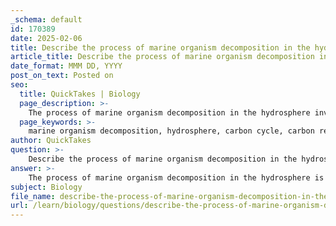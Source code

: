 ```yaml
---
_schema: default
id: 170389
date: 2025-02-06
title: Describe the process of marine organism decomposition in the hydrosphere and its impact on carbon release.
article_title: Describe the process of marine organism decomposition in the hydrosphere and its impact on carbon release.
date_format: MMM DD, YYYY
post_on_text: Posted on
seo:
  title: QuickTakes | Biology
  page_description: >-
    The process of marine organism decomposition in the hydrosphere involves the breakdown of organic matter by decomposers, releasing carbon dioxide into the water and impacting the carbon cycle, significantly affecting marine ecosystems and atmospheric carbon levels.
  page_keywords: >-
    marine organism decomposition, hydrosphere, carbon cycle, carbon release, cellular respiration, marine ecosystems, organic matter breakdown, nutrients recycling, carbon sequestration, marine snow, atmospheric CO2, oceanic currents, ecosystem health, phytoplankton, climate change
author: QuickTakes
question: >-
    Describe the process of marine organism decomposition in the hydrosphere and its impact on carbon release.
answer: >-
    The process of marine organism decomposition in the hydrosphere is a critical component of the carbon cycle, significantly impacting carbon release into the atmosphere and the overall health of marine ecosystems.\n\n### Decomposition Process in the Hydrosphere\n\nWhen marine organisms die, their remains sink to the ocean floor, contributing to what is known as marine snow—a mixture of organic matter, including dead organisms, fecal matter, and other biological debris. This organic material is then broken down by various decomposers, including bacteria and fungi, in a process that involves several key steps:\n\n1. **Breakdown of Organic Matter**: Decomposers utilize enzymes to break down complex organic compounds in the remains of dead organisms. This process releases nutrients back into the water, which can be utilized by other marine life.\n\n2. **Release of Carbon Dioxide**: As decomposers metabolize the organic matter, they undergo cellular respiration, converting the organic carbon into energy. This process releases carbon dioxide (CO2) back into the surrounding water. The chemical equation for cellular respiration can be summarized as:\n   $$\n   6O_2 + C_6H_{12}O_6 \rightarrow 6CO_2 + 6H_2O + \text{energy}\n   $$\n\n3. **Impact on the Atmosphere**: The CO2 released into the water can eventually diffuse back into the atmosphere, especially when water temperatures rise or when ocean currents bring CO2-rich waters to the surface. This exchange is crucial for maintaining the balance of carbon in the atmosphere and oceans.\n\n### Impact on Carbon Release\n\nThe decomposition of marine organisms plays a dual role in the carbon cycle:\n\n- **Carbon Source**: Decomposition acts as a carbon source, releasing CO2 into the water and subsequently into the atmosphere. This process is particularly significant in areas with high rates of organic matter accumulation, such as oceanic upwelling zones.\n\n- **Carbon Sequestration**: Some of the carbon released during decomposition can be sequestered in ocean sediments. When marine snow reaches the ocean floor, the carbon it contains can be stored for long periods, which is essential for regulating global carbon levels and mitigating climate change.\n\n### Importance for Ecosystem Health\n\nThe decomposition process is vital for nutrient cycling in marine ecosystems. It not only recycles carbon but also releases essential nutrients that support the growth of phytoplankton and other primary producers. These organisms, in turn, play a crucial role in photosynthesis, absorbing CO2 from the atmosphere and contributing to the marine food web.\n\nIn summary, the decomposition of marine organisms in the hydrosphere is a complex process that significantly impacts carbon release and the overall health of marine ecosystems. It highlights the interconnectedness of marine life and the atmosphere, emphasizing the importance of understanding these processes in the context of climate change and environmental management.
subject: Biology
file_name: describe-the-process-of-marine-organism-decomposition-in-the-hydrosphere-and-its-impact-on-carbon-release.md
url: /learn/biology/questions/describe-the-process-of-marine-organism-decomposition-in-the-hydrosphere-and-its-impact-on-carbon-release
---
```


&nbsp;